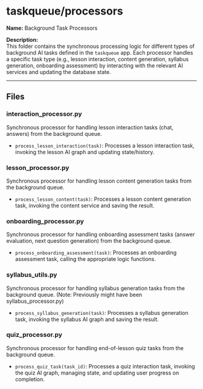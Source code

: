 # taskqueue/processors

**Name:** Background Task Processors

**Description:**  
This folder contains the synchronous processing logic for different types of background AI tasks defined in the `taskqueue` app. Each processor handles a specific task type (e.g., lesson interaction, content generation, syllabus generation, onboarding assessment) by interacting with the relevant AI services and updating the database state.

---

## Files

### interaction_processor.py

Synchronous processor for handling lesson interaction tasks (chat, answers) from the background queue.

- `process_lesson_interaction(task)`: Processes a lesson interaction task, invoking the lesson AI graph and updating state/history.

### lesson_processor.py

Synchronous processor for handling lesson content generation tasks from the background queue.

- `process_lesson_content(task)`: Processes a lesson content generation task, invoking the content service and saving the result.

### onboarding_processor.py

Synchronous processor for handling onboarding assessment tasks (answer evaluation, next question generation) from the background queue.

- `process_onboarding_assessment(task)`: Processes an onboarding assessment task, calling the appropriate logic functions.

### syllabus_utils.py

Synchronous processor for handling syllabus generation tasks from the background queue. (Note: Previously might have been syllabus_processor.py)

- `process_syllabus_generation(task)`: Processes a syllabus generation task, invoking the syllabus AI graph and saving the result.

### quiz_processor.py

Synchronous processor for handling end-of-lesson quiz tasks from the background queue.

- `process_quiz_task(task_id)`: Processes a quiz interaction task, invoking the quiz AI graph, managing state, and updating user progress on completion.

